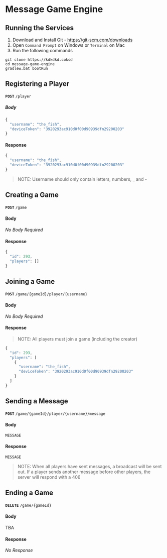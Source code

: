# Message Game Engine

## Running the Services
1. Download and Install Git - https://git-scm.com/downloads
2. Open `Command Prompt` on Windows or `Terminal` on Mac 
3. Run the following commands
```shell
git clone https://kdkdkd.coksd
cd message-game-engine
gradlew.bat bootRun
```

## Registering a Player
__`POST`__ `/player`
##### Body
```javascript
{
  "username": "the_fish",
  "deviceToken": "3920293ac910d0f00d90939dfn29200203"
}
```
#### Response
```javascript
{
  "username": "the_fish",
  "deviceToken": "3920293ac910d0f00d90939dfn29200203"
}
```
> NOTE: Username should only contain letters, numbers, _ and -


## Creating a Game
__`POST`__ `/game`
#### Body 
_No Body Required_
#### Response
```javascript
{
  "id": 293, 
  "players": []
}
```

## Joining a Game
__`POST`__ `/game/{gameId}/player/{username}`
#### Body
_No Body Required_
#### Response
> NOTE: All players must join a game (including the creator)
```javascript
{
  "id": 293,
  "players": [
    {
      "username": "the_fish",
      "deviceToken": "3920293ac910d0f00d90939dfn29200203"
    }
  ]
}
```

## Sending a Message
__`POST`__ `/game/{gameId}/player/{username}/message`
#### Body
```
MESSAGE
```
#### Response
```
MESSAGE
```

> NOTE: When all players have sent messages, a broadcast will be sent out. If a player sends another message before other players, the server will respond with a 406

## Ending a Game
__`DELETE`__ `/game/{gameId}`
#### Body
TBA
#### Response
_No Response_
